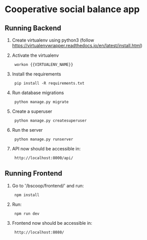 # Cooperative social balance app 

## Running Backend

1. Create virtualenv using python3 (follow https://virtualenvwrapper.readthedocs.io/en/latest/install.html)


2. Activate the virtualenv

        workon {{VIRTUALENV_NAME}}

3. Install the requirements

        pip install -R requirements.txt
        
4. Run database migrations

        python manage.py migrate 

5. Create a superuser

        python manage.py createsuperuser

6. Run the server

        python manage.py runserver

7. API now should be accessible in:

        http://localhost:8000/api/

## Running Frontend

1. Go to '/bscoop/frontend/' and run:

        npm install
2. Run:

        npm run dev

3. Frontend now should be accessible in:

        http://localhost:8080/
